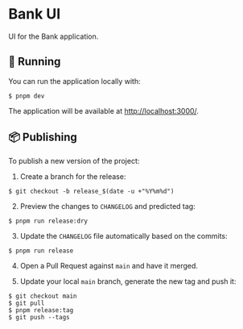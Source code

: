 # Bank UI

UI for the Bank application.

## 🔌 Running

You can run the application locally with:

```
$ pnpm dev
```

The application will be available at [http://localhost:3000/](http://localhost:3000/).

## 📦 Publishing

To publish a new version of the project:

1. Create a branch for the release:

```
$ git checkout -b release_$(date -u +"%Y%m%d")
```

2. Preview the changes to `CHANGELOG` and predicted tag:

```
$ pnpm run release:dry
```

3. Update the `CHANGELOG` file automatically based on the commits:

```
$ pnpm run release
```

4. Open a Pull Request against `main` and have it merged.

5. Update your local `main` branch, generate the new tag and push it:

```
$ git checkout main
$ git pull
$ pnpm release:tag
$ git push --tags
```
